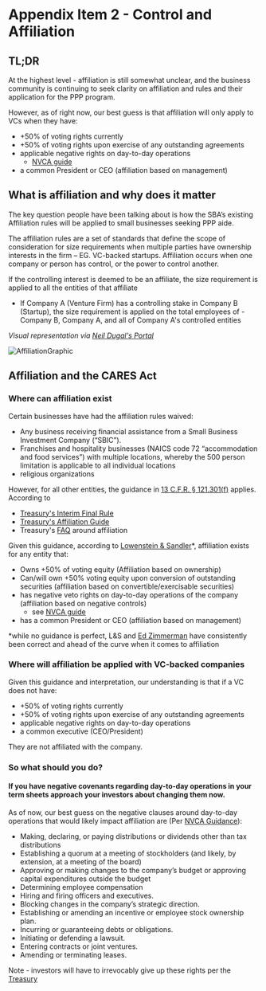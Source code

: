 # Appendix Item 2 - Control and Affiliation

## TL;DR

At the highest level - affiliation is still somewhat unclear, and the business community is continuing to seek clarity on affiliation and rules and their application for the PPP program.

However, as of right now, our best guess is that  affiliation will only apply to VCs when they have: 

- +50% of voting rights currently
- +50% of voting rights upon exercise of any outstanding agreements
- applicable negative rights on day-to-day operations 
  - [NVCA guide](https://nvca.org/wp-content/uploads/2020/03/VC-SBA-Lending-and-Affiliation-Guidance-for-SBA-Loan-Programs.pdf)
- a common President or CEO (affiliation based on management)

## What is affiliation and why does it matter

The key question people have been talking about is how the SBA’s existing Affiliation rules will be applied to small businesses seeking PPP aide.

The affiliation rules are a set of standards that define the scope of consideration for size requirements when multiple parties have ownership interests in the firm – EG. VC-backed startups. Affiliation occurs when one company or person has control, or the power to control another.

If the controlling interest is deemed to be an affiliate, the size requirement is applied to all the entities of that affiliate 

- If Company A (Venture Firm) has a controlling stake in Company B (Startup), the size requirement is applied on the total employees of - Company B, Company A, and all of Company A's controlled entities

_Visual representation via_ [_Neil Dugal's Portal_](https://www.notion.so/Requirements-77aa3a6d24264bea94c0a12f51653d8a)

![AffiliationGraphic](https://www.notion.so/image/https%3A%2F%2Fs3-us-west-2.amazonaws.com%2Fsecure.notion-static.com%2F8275151f-1c33-49c6-bc7a-0cf3b1a6f61b%2FScreen_Shot_2020-03-30_at_1.12.54_PM.png?table=block&id=e5134bc7-4dff-4779-8f68-a0ca6a95c5e1&width=1950&cache=v2)

## Affiliation and the CARES Act
### Where can affiliation exist

Certain businesses have had the affiliation rules waived:

- Any business receiving financial assistance from a Small Business Investment Company (“SBIC”).
- Franchises and hospitality businesses (NAICS code 72 “accommodation and food services”) with multiple locations, whereby the 500 person limitation is applicable to all individual locations
- religious organizations

However, for all other entities, the guidance in [13 C.F.R. § 121.301(f)](https://www.ecfr.gov/cgi-bin/text-idx?SID=7655ef612afd00fe4fba93bfe9122ae7&mc=true&node=se13.1.121_1301&rgn=div8) applies. According to 
- [Treasury's Interim Final Rule](https://home.treasury.gov/system/files/136/SBA%20IFR%202.pdf)
- [Treasury's Affiliation Guide](https://home.treasury.gov/system/files/136/Affiliation%20rules%20overview%20%28for%20public%29.pdf)
- Treasury's [FAQ](https://home.treasury.gov/system/files/136/Paycheck-Protection-Program-Frequenty-Asked-Questions.pdf) around affiliation 

Given this guidance, according to [Lowenstein & Sandler](https://www.lowenstein.com/news-insights/publications/client-alerts/sba-section-7-a-loans-for-venture-capital-backed-growth-companiesstartups-under-the-cares-act-the-tech-group)*, affiliation exists for any entity that:

- Owns +50% of voting equity  (Affiliation based on ownership)
- Can/will own +50% voting equity upon conversion of outstanding securities (affiliation based on  convertible/exercisable securities)
- has negative veto rights on day-to-day operations of the company (affiliation based on negative controls)
  - see [NVCA guide](https://nvca.org/wp-content/uploads/2020/03/VC-SBA-Lending-and-Affiliation-Guidance-for-SBA-Loan-Programs.pdf)
- has a common President or CEO (affiliation based on management)

*while no guidance is perfect, L&S and [Ed Zimmerman](https://twitter.com/EdGrapeNutZimm) have consistently been correct and ahead of the curve when it comes to affiliation

### Where will affiliation be applied with VC-backed companies
Given this guidance and interpretation, our understanding is that if a VC does not have: 
- +50% of voting rights currently
- +50% of voting rights upon exercise of any outstanding agreements
- applicable negative rights on day-to-day operations
- a common executive (CEO/President)

They are not affiliated with the company.


### So what should you do?

#### If you have negative covenants regarding day-to-day operations in your term sheets approach your investors about changing them now.

As of now, our best guess on the negative clauses around day-to-day operations that would likely impact affiliation are (Per [NVCA Guidance](https://nvca.org/wp-content/uploads/2020/03/VC-SBA-Lending-and-Affiliation-Guidance-for-SBA-Loan-Programs.pdf)):

- Making, declaring, or paying distributions or dividends other than tax distributions
- Establishing a quorum at a meeting of stockholders (and likely, by extension, at a meeting of the board)
- Approving or making changes to the company’s budget or approving capital expenditures outside the budget
- Determining employee compensation
- Hiring and firing officers and executives.
- Blocking changes in the company’s strategic direction.
- Establishing or amending an incentive or employee stock ownership plan.
- Incurring or guaranteeing debts or obligations.
- Initiating or defending a lawsuit.
- Entering contracts or joint ventures.
- Amending or terminating leases.

Note - investors will have to irrevocably give up these rights per the [Treasury](https://home.treasury.gov/system/files/136/Paycheck-Protection-Program-Frequenty-Asked-Questions.pdf)